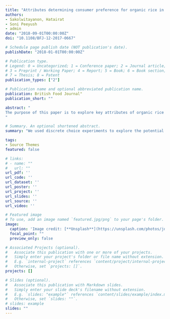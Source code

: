 ```yaml
---
title: "Attributes determining consumer preference for organic rice in Bangkok, Thailand"
authors:
- Sakolwitayanon, Hatairat
- Soni Peeyush
- admin
date: "2018-09-01T00:00:00Z"
doi: "10.1108/BFJ-12-2017-0667"

# Schedule page publish date (NOT publication's date).
publishDate: "2018-01-01T00:00:00Z"

# Publication type.
# Legend: 0 = Uncategorized; 1 = Conference paper; 2 = Journal article;
# 3 = Preprint / Working Paper; 4 = Report; 5 = Book; 6 = Book section;
# 7 = Thesis; 8 = Patent
publication_types: ["2"]

# Publication name and optional abbreviated publication name.
publication: British Food Journal"
publication_short: ""

abstract: "
The purpose of this paper is to explore key attributes of organic rice that consumers use in the process of choosing organic rice, and to segment organic rice market in Bangkok. Moreover, the study tends to identify the best clustering techniques, between latent class cluster analysis (LCCA) and traditional cluster analysis (CA), for precise segmentation. Best–worst scaling (BWS) method was applied to measure the level of relative importance of organic rice attributes. Then, LCCA and CA techniques were applied to recognize market segmentation. Finally, homogeneity and heterogeneity of the resulting clusters were determined to compare performance of the two clustering techniques. The LCCA technique was identified better than the CA in classification of consumers. According to LCCA solution, the organic rice market in Bangkok (Thailand) consisted of six distinct clusters, which can be grouped into three categories based on consumers' profile. Organic rice consumer categories were identified as 'Art of eating' and 'Superior quality seeker' clusters focusing on special features and quality of the organic rice; consumer category 'Basic concern' cluster heavily relied on organic certification logo and manufacturing information; and other consumer categories were 'Price driven', 'Eyes on price' and 'Thorough explorer' clusters.
"

# Summary. An optional shortened abstract.
summary: "We used discrete choice experiments to explore the potential adoption or alternative agricultural systems. We analyse the heterogeneity of farmers’ preferences and willingness to pay for different cropping system attributes using a mixed logit model, and we discuss the possible drivers and barriers to the adoption of these more sustainable options."

tags:
- Source Themes
featured: false

# links:
# - name: ""
#   url: ""
url_pdf: ''
url_code: ''
url_dataset: ''
url_poster: ''
url_project: ''
url_slides: ''
url_source: ''
url_video: ''

# Featured image
# To use, add an image named `featured.jpg/png` to your page's folder. 
image:
  caption: 'Image credit: [**Unsplash**](https://unsplash.com/photos/jdD8gXaTZsc)'
  focal_point: ""
  preview_only: false

# Associated Projects (optional).
#   Associate this publication with one or more of your projects.
#   Simply enter your project's folder or file name without extension.
#   E.g. `internal-project` references `content/project/internal-project/index.md`.
#   Otherwise, set `projects: []`.
projects: []

# Slides (optional).
#   Associate this publication with Markdown slides.
#   Simply enter your slide deck's filename without extension.
#   E.g. `slides: "example"` references `content/slides/example/index.md`.
#   Otherwise, set `slides: ""`.
# slides: example
slides: ""
---
```

 

